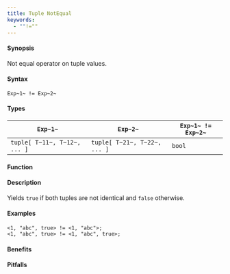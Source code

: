 ```yaml
---
title: Tuple NotEqual
keywords:
  - ""!=""
---
```


#### Synopsis

Not equal operator on tuple values.

#### Syntax

`Exp~1~ != Exp~2~`

#### Types


| `Exp~1~`                      |  `Exp~2~`                      | `Exp~1~ != Exp~2~`  |
| --- | --- | --- |
| `tuple[ T~11~, T~12~, ... ]` |  `tuple[ T~21~, T~22~, ... ]` | `bool`                |


#### Function

#### Description

Yields `true` if both tuples are not identical and `false` otherwise.

#### Examples

```rascal-shell
<1, "abc", true> != <1, "abc">;
<1, "abc", true> != <1, "abc", true>;
```

#### Benefits

#### Pitfalls

